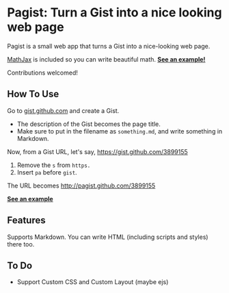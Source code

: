 

Pagist: Turn a Gist into a nice looking web page
================================================

Pagist is a small web app that turns a Gist into a nice-looking web page.

[MathJax](http://mathjax.com/) is included so you can write beautiful math. [__See an example!__](http://pagist.github.com/?3899155)

Contributions welcomed!


How To Use
----------

Go to [gist.github.com](https://gist.github.com/) and create a Gist.

* The description of the Gist becomes the page title.
* Make sure to put in the filename as `something.md`, and write something in Markdown.

Now, from a Gist URL, let's say, https://gist.github.com/3899155

1. Remove the `s` from `https.`
2. Insert `pa` before `gist`.

The URL becomes http://pagist.github.com/3899155

[__See an example__](http://pagist.github.com/3899155)


Features
--------

Supports Markdown. You can write HTML (including scripts and styles) there too.


To Do
-----

* Support Custom CSS and Custom Layout (maybe ejs)


















